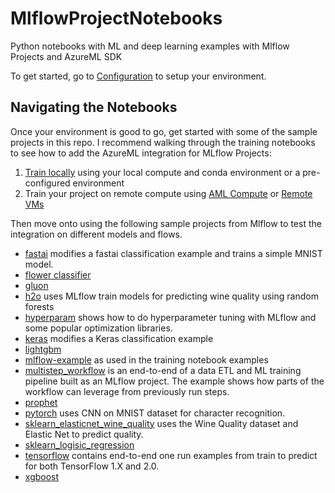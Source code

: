 # MlflowProjectNotebooks
Python notebooks with ML and deep learning examples with Mlflow Projects and AzureML SDK

To get started, go to [Configuration](configuration.md) to setup your environment.

## Navigating the Notebooks
Once your environment is good to go, get started with some of the sample projects in this repo.
I recommend walking through the training notebooks to see how to add the AzureML integration for MLflow Projects:
1. [Train locally](train-on-local) using your local compute and conda environment or a pre-configured environment
2. Train your project on remote compute using [AML Compute](train-on-amlcompute) or [Remote VMs](train-on-remote-vm)

Then move onto using the following sample projects from Mlflow to test the integration on different models and flows.
- [fastai](fastai) modifies a fastai classification example and trains a simple MNIST model.
- [flower classifier](flower_classifier)
- [gluon](gluon)
- [h2o](h2o) uses MLflow train models for predicting wine quality using random forests
- [hyperparam](hyperparam) shows how to do hyperparameter tuning with MLflow and some popular optimization libraries.
- [keras](keras) modifies a Keras classification example
- [lightgbm](lightgbm)
- [mlflow-example](mlflow-example) as used in the training notebook examples
- [multistep_workflow](multistep_workflow) is an end-to-end of a data ETL and ML training pipeline built as an MLflow project. The example shows how parts of the workflow can leverage from previously run steps.
- [prophet](prophet)
- [pytorch](pytorch) uses CNN on MNIST dataset for character recognition.
- [sklearn_elasticnet_wine_quality](sklearn_elasticnet_wine) uses the Wine Quality dataset and Elastic Net to predict quality. 
- [sklearn_logisic_regression](sklearn_logisic_regression)
- [tensorflow](tensorflow) contains end-to-end one run examples from train to predict for both TensorFlow 1.X and 2.0.
- [xgboost](xgboost)


